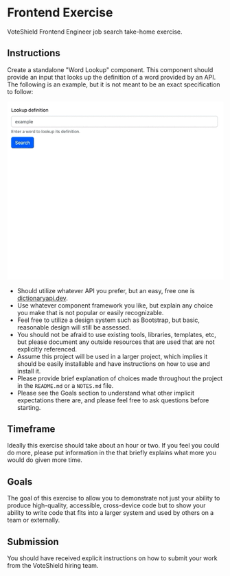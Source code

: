 # Frontend Exercise

VoteShield Frontend Engineer job search take-home exercise.

## Instructions

Create a standalone "Word Lookup" component. This component should provide an input that looks up the definition of a word provided by an API. The following is an example, but it is not meant to be an exact specification to follow:

![Example interface GIF](docs/images/example-interface.gif)

- Should utilize whatever API you prefer, but an easy, free one is [dictionaryapi.dev](https://dictionaryapi.dev/).
- Use whatever component framework you like, but explain any choice you make that is not popular or easily recognizable.
- Feel free to utilize a design system such as Bootstrap, but basic, reasonable design will still be assessed.
- You should not be afraid to use existing tools, libraries, templates, etc, but please document any outside resources that are used that are not explicitly referenced.
- Assume this project will be used in a larger project, which implies it should be easily installable and have instructions on how to use and install it.
- Please provide brief explanation of choices made throughout the project in the `README.md` or a `NOTES.md` file.
- Please see the Goals section to understand what other implicit expectations there are, and please feel free to ask questions before starting.

## Timeframe

Ideally this exercise should take about an hour or two. If you feel you could do more, please put information in the that briefly explains what more you would do given more time.

## Goals

The goal of this exercise to allow you to demonstrate not just your ability to produce high-quality, accessible, cross-device code but to show your ability to write code that fits into a larger system and used by others on a team or externally.

## Submission

You should have received explicit instructions on how to submit your work from the VoteShield hiring team.
